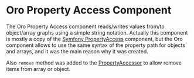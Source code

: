 Oro Property Access Component
=============================

The Oro Property Access component reads/writes values from/to object/array graphs using a simple string notation.
Actually this component is mostly a copy of the [Symfony PropertyAccess](http://symfony.com/doc/current/components/property_access/index.html) component, but the Oro component allows to use the same syntax of the property path for objects and arrays, and it was the main reason why it was created.

Also `remove` method was added to the [PropertyAccessor](./PropertyAccessor.php) to allow remove items from array or object.
